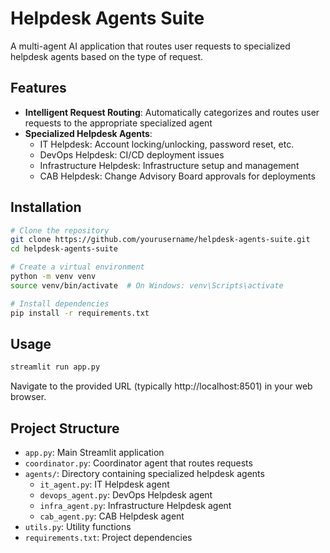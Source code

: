 # Helpdesk Agents Suite

A multi-agent AI application that routes user requests to specialized helpdesk agents based on the type of request.

## Features

- **Intelligent Request Routing**: Automatically categorizes and routes user requests to the appropriate specialized agent
- **Specialized Helpdesk Agents**:
  - IT Helpdesk: Account locking/unlocking, password reset, etc.
  - DevOps Helpdesk: CI/CD deployment issues
  - Infrastructure Helpdesk: Infrastructure setup and management
  - CAB Helpdesk: Change Advisory Board approvals for deployments

## Installation

```bash
# Clone the repository
git clone https://github.com/yourusername/helpdesk-agents-suite.git
cd helpdesk-agents-suite

# Create a virtual environment
python -m venv venv
source venv/bin/activate  # On Windows: venv\Scripts\activate

# Install dependencies
pip install -r requirements.txt
```

## Usage

```bash
streamlit run app.py
```

Navigate to the provided URL (typically http://localhost:8501) in your web browser.

## Project Structure

- `app.py`: Main Streamlit application
- `coordinator.py`: Coordinator agent that routes requests
- `agents/`: Directory containing specialized helpdesk agents
  - `it_agent.py`: IT Helpdesk agent
  - `devops_agent.py`: DevOps Helpdesk agent
  - `infra_agent.py`: Infrastructure Helpdesk agent
  - `cab_agent.py`: CAB Helpdesk agent
- `utils.py`: Utility functions
- `requirements.txt`: Project dependencies

